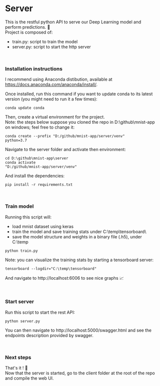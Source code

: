 # Server

This is the restful python API to serve our Deep Learning model and perform predictions. 🐍<br/>
Project is composed of:

-   train.py: script to train the model
-   server.py: script to start the http server

<br/>

### Installation instructions

I recommend using Anaconda distibution, available at <a href="https://docs.anaconda.com/anaconda/install/">https://docs.anaconda.com/anaconda/install/</a>.

Once installed, run this command if you want to update conda to its latest version (you might need to run it a few times):

<code>conda update conda</code>

Then, create a virtual environment for the project.<br/>
Note: the steps below suppose you cloned the repo in D:\github\mnist-app on windows; feel free to change it:

<code>conda create --prefix "D:/github/mnist-app/server/venv" python=3.7</code>

Navigate to the server folder and activate then environment:

<code>cd D:\github\mnist-app\server</code><br/>
<code>conda activate "D:/github/mnist-app/server/venv"</code>

And install the dependencies:

<code>pip install -r requirements.txt</code>

<br/>

### Train model

Running this script will:
- load mnist dataset using keras
- train the model and save training stats under C:\temp\tensorboard\
- save the model structure and weights in a binary file (.h5), under C:\temp

<code>python train.py</code>

Note: you can visualize the training stats by starting a tensorboard server:

<code>tensorboard --logdir="C:\temp\tensorboard\"</code>

And navigate to http://localhost:6006 to see nice graphs 📈

<br/>

### Start server

Run this script to start the rest API:

<code>python server.py</code>

You can then navigate to http://localhost:5000/swagger.html and see the endpoints description provided by swagger.

<br/>

### Next steps

That's it ! 🙂 <br/>
Now that the server is started, go to the client folder at the root of the repo and compile the web UI.